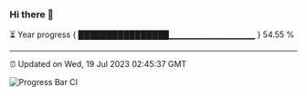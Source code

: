 ### Hi there 👋

⏳ Year progress { ████████████████▁▁▁▁▁▁▁▁▁▁▁▁▁▁ } 54.55 %

---

⏰ Updated on Wed, 19 Jul 2023 02:45:37 GMT

![Progress Bar CI](https://github.com/liununu/liununu/workflows/Progress%20Bar%20CI/badge.svg)
